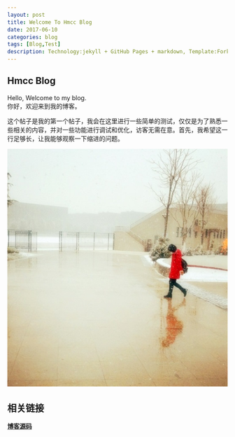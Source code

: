```yaml
---
layout: post
title: Welcome To Hmcc Blog
date: 2017-06-10
categories: blog
tags: [Blog,Test]
description: Technology:jekyll + GitHub Pages + markdown, Template:Fork from cnfeat.
---
```



##  Hmcc Blog
Hello, Welcome to my blog.  
你好，欢迎来到我的博客。

这个帖子是我的第一个帖子，我会在这里进行一些简单的测试，仅仅是为了熟悉一些相关的内容，并对一些功能进行调试和优化，访客无需在意。首先，我希望这一行足够长，让我能够观察一下缩进的问题。

![lily.jpg](/img/cover_1.jpg)



##  相关链接
**[博客源码](https://github.com/huameicc/blog.io)**

